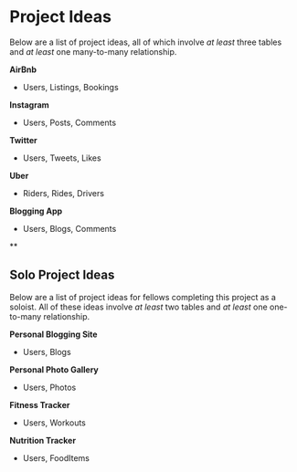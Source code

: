 # Project Ideas

Below are a list of project ideas, all of which involve _at least_ three tables and _at least_ one many-to-many relationship.

**AirBnb**
* Users, Listings, Bookings

**Instagram**
* Users, Posts, Comments

**Twitter**
* Users, Tweets, Likes

**Uber**
* Riders, Rides, Drivers

**Blogging App**
* Users, Blogs, Comments

** 


## Solo Project Ideas

Below are a list of project ideas for fellows completing this project as a soloist. All of these ideas involve _at least_ two tables and _at least_ one one-to-many relationship. 

**Personal Blogging Site**
* Users, Blogs

**Personal Photo Gallery**
* Users, Photos

**Fitness Tracker**
* Users, Workouts

**Nutrition Tracker**
* Users, FoodItems
